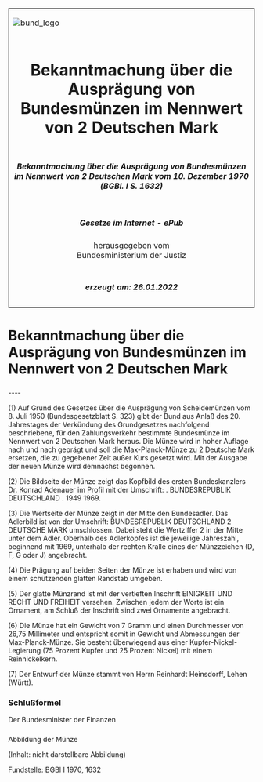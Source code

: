 <span id="DECKBLATT.html"></span>

<table border="0" frame="border" width="100%">

<tr valign="top">

<td align="left">

![bund\_logo](BfJ_2021_Web_de_de.gif)

</td>

<td align="right">

 

</td>

</tr>

<tr align="center" valign="middle">

<td colspan="2">

# Bekanntmachung über die Ausprägung von Bundesmünzen im Nennwert von 2 Deutschen Mark

</td>

</tr>

<tr align="center" valign="middle">

<td colspan="2">

##### Bekanntmachung über die Ausprägung von Bundesmünzen im Nennwert von 2 Deutschen Mark vom 10. Dezember 1970 (BGBl. I S. 1632)

</td>

</tr>

<tr align="center" valign="middle">

<td colspan="2">

  
  

##### Gesetze im Internet - ePub  
  
herausgegeben vom  
Bundesministerium der Justiz

</td>

</tr>

<tr align="center" valign="bottom">

<td colspan="2">

  
  

##### erzeugt am: 26.01.2022

</td>

</tr>

</table>

<span id="BJNR016320970.html"></span>

# Bekanntmachung über die Ausprägung von Bundesmünzen im Nennwert von 2 Deutschen Mark

<span id="BJNR016320970BJNE000100307.html"></span>

###   
\----

<div>

<div class="jnhtml">

<div>

<div class="jurAbsatz">

(1) Auf Grund des Gesetzes über die Ausprägung von Scheidemünzen vom 8.
Juli 1950 (Bundesgesetzblatt S. 323) gibt der Bund aus Anlaß des 20.
Jahrestages der Verkündung des Grundgesetzes nachfolgend beschriebene,
für den Zahlungsverkehr bestimmte Bundesmünze im Nennwert von 2
Deutschen Mark heraus. Die Münze wird in hoher Auflage nach und nach
geprägt und soll die Max-Planck-Münze zu 2 Deutsche Mark ersetzen, die
zu gegebener Zeit außer Kurs gesetzt wird. Mit der Ausgabe der neuen
Münze wird demnächst begonnen.

</div>

<div class="jurAbsatz">

(2) Die Bildseite der Münze zeigt das Kopfbild des ersten Bundeskanzlers
Dr. Konrad Adenauer im Profil mit der Umschrift: . BUNDESREPUBLIK
DEUTSCHLAND . 1949 1969.

</div>

<div class="jurAbsatz">

(3) Die Wertseite der Münze zeigt in der Mitte den Bundesadler. Das
Adlerbild ist von der Umschrift: BUNDESREPUBLIK DEUTSCHLAND 2 DEUTSCHE
MARK umschlossen. Dabei steht die Wertziffer 2 in der Mitte unter dem
Adler. Oberhalb des Adlerkopfes ist die jeweilige Jahreszahl, beginnend
mit 1969, unterhalb der rechten Kralle eines der Münzzeichen (D, F, G
oder J) angebracht.

</div>

<div class="jurAbsatz">

(4) Die Prägung auf beiden Seiten der Münze ist erhaben und wird von
einem schützenden glatten Randstab umgeben.

</div>

<div class="jurAbsatz">

(5) Der glatte Münzrand ist mit der vertieften Inschrift EINIGKEIT UND
RECHT UND FREIHEIT versehen. Zwischen jedem der Worte ist ein Ornament,
am Schluß der Inschrift sind zwei Ornamente angebracht.

</div>

<div class="jurAbsatz">

(6) Die Münze hat ein Gewicht von 7 Gramm und einen Durchmesser von
26,75 Millimeter und entspricht somit in Gewicht und Abmessungen der
Max-Planck-Münze. Sie besteht überwiegend aus einer
Kupfer-Nickel-Legierung (75 Prozent Kupfer und 25 Prozent Nickel) mit
einem Reinnickelkern.

</div>

<div class="jurAbsatz">

(7) Der Entwurf der Münze stammt von Herrn Reinhardt Heinsdorff, Lehen
(Württ).

</div>

</div>

</div>

</div>

<span id="BJNR016320970BJNE000200307.html"></span>

### Schlußformel  

<div>

<div class="jnhtml">

<div>

<div class="jurAbsatz">

<span class="SP">Der Bundesminister der Finanzen</span>

</div>

</div>

</div>

</div>

<span id="BJNR016320970BJNE000300307.html"></span>

###   
Abbildung der Münze

<div>

<div class="jnhtml">

<div>

<div class="jurAbsatz">

(Inhalt: nicht darstellbare Abbildung)  

<div class="kommentar_Fundstelle">

Fundstelle: BGBl I 1970, 1632

</div>

</div>

</div>

</div>

</div>

